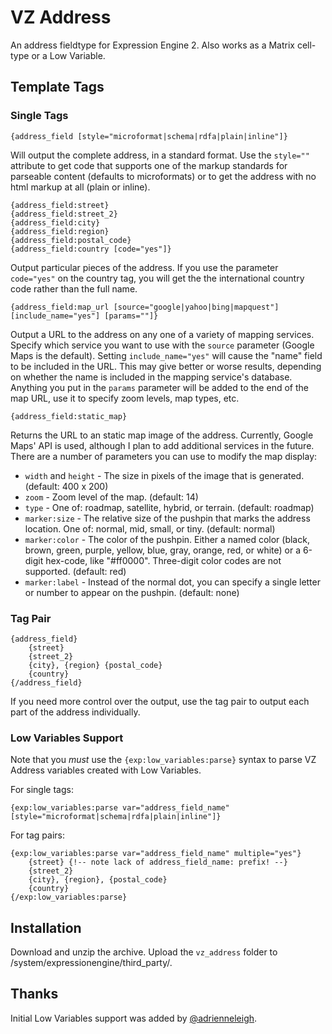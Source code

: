 VZ Address
==========

An address fieldtype for Expression Engine 2. Also works as a Matrix cell-type or a Low Variable.

Template Tags
-------------

### Single Tags ###

    {address_field [style="microformat|schema|rdfa|plain|inline"]}

Will output the complete address, in a standard format. Use the `style=""` attribute to get code that supports one of the markup standards for parseable content (defaults to microformats) or to get the address with no html markup at all (plain or inline).

    {address_field:street}
    {address_field:street_2}
    {address_field:city}
    {address_field:region}
    {address_field:postal_code}
    {address_field:country [code="yes"]}

Output particular pieces of the address. If you use the parameter `code="yes"` on the country tag, you will get the the international country code rather than the full name.

    {address_field:map_url [source="google|yahoo|bing|mapquest"] [include_name="yes"] [params=""]}

Output a URL to the address on any one of a variety of mapping services. Specify which service you want to use with the `source` parameter (Google Maps is the default). Setting `include_name="yes"` will cause the "name" field to be included in the URL. This may give better or worse results, depending on whether the name is included in the mapping service's database. Anything you put in the `params` parameter will be added to the end of the map URL, use it to specify zoom levels, map types, etc.

    {address_field:static_map}

Returns the URL to an static map image of the address. Currently, Google Maps' API is used, although I plan to add additional services in the future. There are a number of parameters you can use to modify the map display:

* `width` and `height` - The size in pixels of the image that is generated. (default: 400 x 200)
* `zoom` - Zoom level of the map. (default: 14)
* `type` - One of: roadmap, satellite, hybrid, or terrain. (default: roadmap)
* `marker:size` - The relative size of the pushpin that marks the address location. One of: normal, mid, small, or tiny. (default: normal)
* `marker:color` - The color of the pushpin. Either a named color (black, brown, green, purple, yellow, blue, gray, orange, red, or white) or a 6-digit hex-code, like "#ff0000". Three-digit color codes are not supported. (default: red)
* `marker:label` - Instead of the normal dot, you can specify a single letter or number to appear on the pushpin. (default: none)

### Tag Pair ###

    {address_field}
        {street}
        {street_2}
        {city}, {region} {postal_code}
        {country}
    {/address_field}

If you need more control over the output, use the tag pair to output each part of the address individually.

### Low Variables Support ###

Note that you *must* use the `{exp:low_variables:parse}` syntax to parse VZ Address variables created with Low Variables.

For single tags:

    {exp:low_variables:parse var="address_field_name" [style="microformat|schema|rdfa|plain|inline"]}

For tag pairs:

    {exp:low_variables:parse var="address_field_name" multiple="yes"}
        {street} {!-- note lack of address_field_name: prefix! --}
        {street_2}
        {city}, {region}, {postal_code}
        {country}
    {/exp:low_variables:parse}

Installation
------------

Download and unzip the archive. Upload the `vz_address` folder to /system/expressionengine/third_party/.

Thanks
------

Initial Low Variables support was added by <a href="https://twitter.com/adrienneleigh">@adrienneleigh</a>.